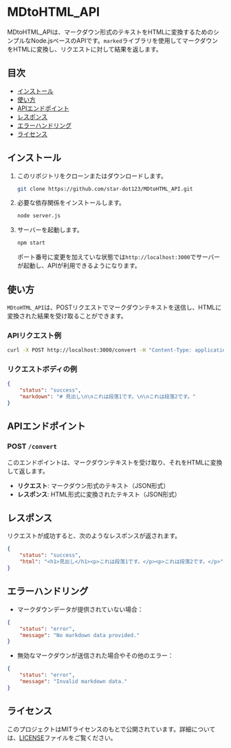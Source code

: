 # MDtoHTML_API

MDtoHTML_APIは、マークダウン形式のテキストをHTMLに変換するためのシンプルなNode.jsベースのAPIです。`marked`ライブラリを使用してマークダウンをHTMLに変換し、リクエストに対して結果を返します。

## 目次

- [インストール](#インストール)
- [使い方](#使い方)
- [APIエンドポイント](#apiエンドポイント)
- [レスポンス](#レスポンス)
- [エラーハンドリング](#エラーハンドリング)
- [ライセンス](#ライセンス)

## インストール

1. このリポジトリをクローンまたはダウンロードします。

   ```bash
   git clone https://github.com/star-dot123/MDtoHTML_API.git
   ```

2. 必要な依存関係をインストールします。

   ```bash
   node server.js
   ```

3. サーバーを起動します。

   ```bash
   npm start
   ```

   ポート番号に変更を加えていな状態では`http://localhost:3000`でサーバーが起動し、APIが利用できるようになります。

## 使い方

`MDtoHTML_API`は、POSTリクエストでマークダウンテキストを送信し、HTMLに変換された結果を受け取ることができます。

### APIリクエスト例

```bash
curl -X POST http://localhost:3000/convert -H "Content-Type: application/json" -d '{"markdown": "# 見出し\n\nこれは段落1です。\n\nこれは段落2です。"}'
```

### リクエストボディの例

```json
{
    "status": "success",
    "markdown": "# 見出し\n\nこれは段落1です。\n\nこれは段落2です。"
}
```

## APIエンドポイント

### POST `/convert`

このエンドポイントは、マークダウンテキストを受け取り、それをHTMLに変換して返します。

- **リクエスト**: マークダウン形式のテキスト（JSON形式）
- **レスポンス**: HTML形式に変換されたテキスト（JSON形式）

## レスポンス

リクエストが成功すると、次のようなレスポンスが返されます。

```json
{
    "status": "success",
    "html": "<h1>見出し</h1><p>これは段落1です。</p><p>これは段落2です。</p>"
}
```

## エラーハンドリング

- マークダウンデータが提供されていない場合：

```json
{
    "status": "error",
    "message": "No markdown data provided."
}
```

- 無効なマークダウンが送信された場合やその他のエラー：

```json
{
    "status": "error",
    "message": "Invalid markdown data."
}
```

## ライセンス

このプロジェクトはMITライセンスのもとで公開されています。詳細については、[LICENSE](LICENSE)ファイルをご覧ください。